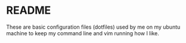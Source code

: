README
======

These are basic configuration files (dotfiles) used by me on my ubuntu machine
 to keep my command line and vim running how I like.
